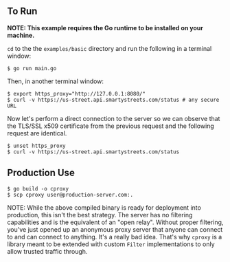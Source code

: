 To Run
-----------------------------

**NOTE: This example requires the Go runtime to be installed on your machine.**

`cd` to the the `examples/basic` directory and run the following in a terminal window:
```
$ go run main.go
```

Then, in another terminal window:
```
$ export https_proxy="http://127.0.0.1:8080/"
$ curl -v https://us-street.api.smartystreets.com/status # any secure URL
```

Now let's perform a direct connection to the server so we can observe that the TLS/SSL x509 certificate from the previous request and the following request are identical.
```
$ unset https_proxy
$ curl -v https://us-street.api.smartystreets.com/status
```

Production Use
------------------------------
```
$ go build -o cproxy
$ scp cproxy user@production-server.com:.
```
NOTE: While the above compiled binary is ready for deployment into production, this isn't the best strategy. The server has no filtering capabilities and is the equivalent of an "open relay". Without proper filtering, you've just opened up an anonymous proxy server that anyone can connect to and can connect to anything. It's a really bad idea. That's why `cproxy` is a library meant to be extended with custom `Filter` implementations to only allow trusted traffic through.